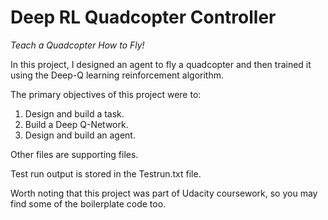 # Deep RL Quadcopter Controller

*Teach a Quadcopter How to Fly!*

In this project, I designed an agent to fly a quadcopter and then trained it using the Deep-Q learning reinforcement algorithm.

The primary objectives of this project were to:

1. Design and build a task.
2. Build a Deep Q-Network.
3. Design and build an agent.

Other files are supporting files.
   
Test run output is stored in the Testrun.txt file.

Worth noting that this project was part of Udacity coursework, so you may find some of the boilerplate code too.






